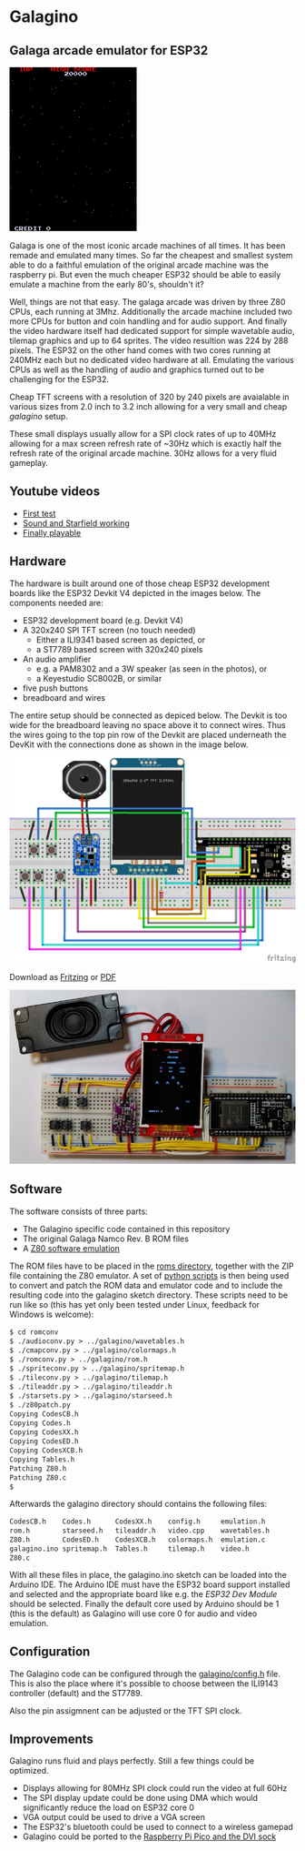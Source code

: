 # Galagino
## Galaga arcade emulator for ESP32

![Galagino screencast](images/galagino.gif)

Galaga is one of the most iconic arcade machines of all times. It has
been remade and emulated many times. So far the cheapest and smallest
system able to do a faithful emulation of the original arcade machine
was the raspberry pi. But even the much cheaper ESP32 should be able
to easily emulate a machine from the early 80's, shouldn't it?

Well, things are not that easy. The galaga arcade was driven by three
Z80 CPUs, each running at 3Mhz. Additionally the arcade machine
included two more CPUs for button and coin handling and for audio
support. And finally the video hardware itself had dedicated support
for simple wavetable audio, tilemap graphics and up to 64 sprites.
The video resultion was 224 by 288 pixels. The ESP32 on the other hand
comes with two cores running at 240MHz each but no dedicated video
hardware at all. Emulating the various CPUs as well as the handling of
audio and graphics turned out to be challenging for the ESP32.

Cheap TFT screens with a resolution of 320 by 240 pixels are avaialable
in various sizes from 2.0 inch to 3.2 inch allowing for a very small
and cheap *galagino* setup.

These small displays usually allow for a SPI clock rates of up to
40MHz allowing for a max screen refresh rate of ~30Hz which is exactly
half the refresh rate of the original arcade machine. 30Hz allows for
a very fluid gameplay.

## Youtube videos

* [First test](https://www.youtube.com/shorts/LZRI6izM8XM)
* [Sound and Starfield working](https://www.youtube.com/shorts/8uNSv0aRtgY)
* [Finally playable](https://www.youtube.com/shorts/wqnJzOAAths)

## Hardware

The hardware is built around one of those cheap ESP32 development
boards like the ESP32 Devkit V4 depicted in the images below. The
components needed are:

* ESP32 development board (e.g. Devkit V4)
* A 320x240 SPI TFT screen (no touch needed)
  * Either a ILI9341 based screen as depicted, or
  * a ST7789 based screen with 320x240 pixels
* An audio amplifier
  * e.g. a PAM8302 and a 3W speaker (as seen in the photos), or
  * a Keyestudio SC8002B, or similar
* five push buttons
* breadboard and wires

The entire setup should be connected as depiced below. The Devkit is
too wide for the breadboard leaving no space above it to connect
wires. Thus the wires going to the top pin row of the Devkit are
placed underneath the DevKit with the connections done as shown in the
image below.

![Breadboard scheme](images/galagino_bb.png)

Download as [Fritzing](images/galagino_bb.fzz) or [PDF](images/galagino_bb.pdf)

![Breadboard photo](images/galagino_breadboard.jpeg)

## Software

The software consists of three parts:

* The Galagino specific code contained in this repository
* The original Galaga Namco Rev. B ROM files
* A [Z80 software emulation](https://fms.komkon.org/EMUL8/Z80-081707.zip)

The ROM files have to be placed in the [roms directory](roms/), together with
the ZIP file containing the Z80 emulator. A set of [python scripts](romconv/)
is then being used to convert and patch the ROM data and emulator code and
to include the resulting code into the galagino sketch directory. These
scripts need to be run like so (this has yet only been tested under Linux,
feedback for Windows is welcome):

```
$ cd romconv
$ ./audioconv.py > ../galagino/wavetables.h
$ ./cmapconv.py > ../galagino/colormaps.h
$ ./romconv.py > ../galagino/rom.h
$ ./spriteconv.py > ../galagino/spritemap.h
$ ./tileconv.py > ../galagino/tilemap.h
$ ./tileaddr.py > ../galagino/tileaddr.h
$ ./starsets.py > ../galagino/starseed.h
$ ./z80patch.py 
Copying CodesCB.h
Copying Codes.h
Copying CodesXX.h
Copying CodesED.h
Copying CodesXCB.h
Copying Tables.h
Patching Z80.h
Patching Z80.c
$
```

Afterwards the galagino directory should contains the following files:

```
CodesCB.h    Codes.h      CodesXX.h    config.h     emulation.h
rom.h        starseed.h   tileaddr.h   video.cpp    wavetables.h
Z80.h        CodesED.h    CodesXCB.h   colormaps.h  emulation.c
galagino.ino spritemap.h  Tables.h     tilemap.h    video.h
Z80.c
```

With all these files in place, the galagino.ino sketch can be loaded
into the Arduino IDE. The Arduino IDE must have the ESP32 board support
installed and selected and the appropriate board like e.g. the
*ESP32 Dev Module* should be selected. Finally the default core used
by Arduino should be 1 (this is the default) as Galagino will use core 0
for audio and video emulation.

## Configuration

The Galagino code can be configured through the [galagino/config.h](galagino/config.h)
file. This is also the place where it's possible to choose between the ILI9143
controller (default) and the ST7789.

Also the pin assigmnent can be adjusted or the TFT SPI clock.

## Improvements

Galagino runs fluid and plays perfectly. Still a few things could be optimized.

* Displays allowing for 80MHz SPI clock could run the video at full 60Hz
* The SPI display update could be done using DMA which would significantly reduce the load on ESP32 core 0
* VGA output could be used to drive a VGA screen
* The ESP32's bluetooth could be used to connect to a wireless gamepad
* Galagino could be ported to the [Raspberry Pi Pico and the DVI sock](https://picockpit.com/raspberry-pi/raspberry-pi-pico-video-output/)